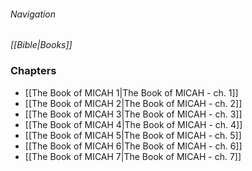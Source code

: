 ###### Navigation
*[[Bible|Books]]*

### Chapters
- [[The Book of MICAH 1|The Book of MICAH - ch. 1]]
- [[The Book of MICAH 2|The Book of MICAH - ch. 2]]
- [[The Book of MICAH 3|The Book of MICAH - ch. 3]]
- [[The Book of MICAH 4|The Book of MICAH - ch. 4]]
- [[The Book of MICAH 5|The Book of MICAH - ch. 5]]
- [[The Book of MICAH 6|The Book of MICAH - ch. 6]]
- [[The Book of MICAH 7|The Book of MICAH - ch. 7]]
